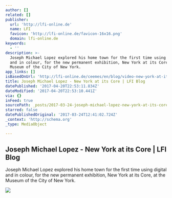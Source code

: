 ```yaml
---
author: []
related: []
publisher:
  url: 'http://lfi-online.de'
  name: LFI
  favicon: 'http://lfi-online.de/favicon-16x16.png'
  domain: lfi-online.de
keywords:
  - ''
description: >-
  Joseph Michael Lopez explored his home town for the first time using digital
  and in colour, for the new permanent exhibition, New York at its Core, at the
  Museum of the City of New York.
app_links: []
isBasedOnUrl: 'http://lfi-online.de/ceemes/en/blog/video-new-york-at-its-core-1190.html'
title: Joseph Michael Lopez - New York at its Core | LFI Blog
datePublished: '2017-04-20T22:53:11.834Z'
dateModified: '2017-04-20T22:53:10.441Z'
via: {}
inFeed: true
sourcePath: _posts/2017-03-24-joseph-michael-lopez-new-york-at-its-core-or-lfi-blog.md
starred: false
datePublishedOriginal: '2017-03-24T12:41:02.724Z'
_context: 'http://schema.org'
_type: MediaObject

---
```

<article style=""><h1>Joseph Michael Lopez - New York at its Core | LFI Blog</h1><p>Joseph Michael Lopez explored his home town for the first time using digital and in colour, for the new permanent exhibition, New York at its Core, at the Museum of the City of New York.</p><img src="http://lfi-online.de/ceemes/webfile/show/2273787/x=1200/y=1200" /></article>